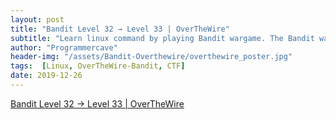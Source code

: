 ```yaml
---
layout: post
title: "Bandit Level 32 → Level 33 | OverTheWire"
subtitle: "Learn linux command by playing Bandit wargame. The Bandit wargame is aimed at absolute beginners. It will teach the basics needed to be able to play other wargames. Below is the solution of Bandit Level 32 → Level 33. The passwords are hidden, so you have to find the passwords for next level yourself."
author: "Programmercave"
header-img: "/assets/Bandit-Overthewire/overthewire_poster.jpg"
tags:  [Linux, OverTheWire-Bandit, CTF]
date: 2019-12-26
---
```


[Bandit Level 32 → Level 33 | OverTheWire](https://programmercave.com/blog/2019/12/26/Bandit-Level-32-Level-33-OverTheWire)